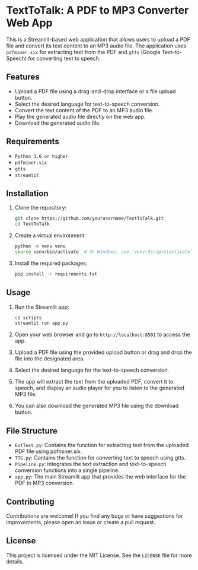 # TextToTalk: A PDF to MP3 Converter Web App

This is a Streamlit-based web application that allows users to upload a PDF file and convert its text content to an MP3 audio file. The application uses `pdfminer.six` for extracting text from the PDF and `gtts` (Google Text-to-Speech) for converting text to speech.

## Features

- Upload a PDF file using a drag-and-drop interface or a file upload button.
- Select the desired language for text-to-speech conversion.
- Convert the text content of the PDF to an MP3 audio file.
- Play the generated audio file directly on the web app.
- Download the generated audio file.

## Requirements

- `Python 3.6 or higher`
- `pdfminer.six`
- `gtts`
- `streamlit`

## Installation

1. Clone the repository:
   ```sh
   git clone https://github.com/yourusername/TextToTalk.git
   cd TextToTalk
   ```

2. Create a virtual environment:
   ```sh
   python -m venv venv
   source venv/bin/activate  # On Windows, use `venv\Scripts\activate`
   ```
   
3. Install the required packages:
   ```sh
   pip install -r requirements.txt
   ```

## Usage

  1. Run the Streamlit app:
     ```sh
     cd scripts
     streamlit run app.py
     ```

  2. Open your web browser and go to `http://localhost:8501` to access the app.

  3. Upload a PDF file using the provided upload button or drag and drop the file into the designated area.

  4. Select the desired language for the text-to-speech conversion.

  5. The app will extract the text from the uploaded PDF, convert it to speech, and display an audio player for you to listen to the generated MP3 file.

  6. You can also download the generated MP3 file using the download button.

## File Structure
- `ExtText.py`: Contains the function for extracting text from the uploaded PDF file using pdfminer.six.
- `TTS.py`: Contains the function for converting text to speech using gtts.
- `Pipeline.py`: Integrates the text extraction and text-to-speech conversion functions into a single pipeline.
- `app.py`: The main Streamlit app that provides the web interface for the PDF to MP3 conversion.

## Contributing
Contributions are welcome! If you find any bugs or have suggestions for improvements, please open an issue or create a pull request.

## License
This project is licensed under the MIT License. See the `LICENSE` file for more details.

